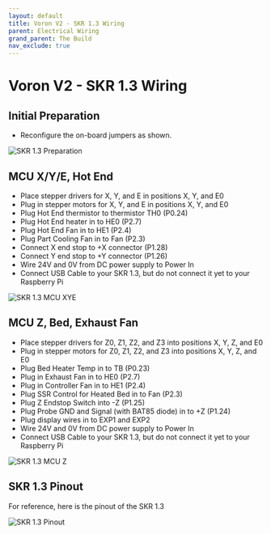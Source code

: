 ```yaml
---
layout: default
title: Voron V2 - SKR 1.3 Wiring
parent: Electrical Wiring
grand_parent: The Build
nav_exclude: true
---
```


# Voron V2 - SKR 1.3 Wiring

## Initial Preparation

- Reconfigure the on-board jumpers as shown.

![SKR 1.3 Preparation](./images/skr13-preparation.png)

## MCU X/Y/E, Hot End

- Place stepper drivers for X, Y, and E in positions X, Y, and E0
- Plug in stepper motors for X, Y, and E in positions X, Y, and E0
- Plug Hot End thermistor to thermistor TH0 (P0.24)
- Plug Hot End heater in to HE0 (P2.7)
- Plug Hot End Fan in to HE1 (P2.4)
- Plug Part Cooling Fan in to Fan (P2.3)
- Connect X end stop to +X connector (P1.28)
- Connect Y end stop to +Y connector (P1.26)
- Wire 24V and 0V from DC power supply to Power In
- Connect USB Cable to your SKR 1.3, but do not connect it yet to your Raspberry Pi

![SKR 1.3 MCU XYE](./images/v2-skr13-mcu-xye.png)

## MCU Z, Bed, Exhaust Fan

- Place stepper drivers for Z0, Z1, Z2, and Z3 into positions X, Y, Z, and E0
- Plug in stepper motors for Z0, Z1, Z2, and Z3 into positions X, Y, Z, and E0
- Plug Bed Heater Temp in to TB (P0.23)
- Plug in Exhaust Fan in to HE0 (P2.7)
- Plug in Controller Fan in to HE1 (P2.4)
- Plug SSR Control for Heated Bed in to Fan (P2.3)
- Plug Z Endstop Switch into -Z (P1.25)
- Plug Probe GND and Signal (with BAT85 diode) in to +Z (P1.24)
- Plug display wires in to EXP1 and EXP2
- Wire 24V and 0V from DC power supply to Power In
- Connect USB Cable to your SKR 1.3, but do not connect it yet to your Raspberry Pi

![SKR 1.3 MCU Z](./images/v2-skr13-mcu-z.png)

## SKR 1.3 Pinout

For reference, here is the pinout of the SKR 1.3

![SKR 1.3 Pinout](./images/SKR-V1.3-pinout.jpg)
